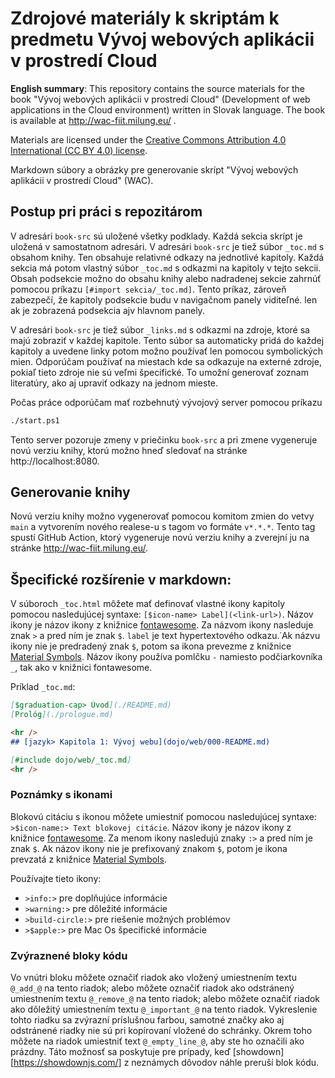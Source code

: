 # Zdrojové materiály k skriptám k predmetu Vývoj webových aplikácii v prostredí Cloud

__English summary__: This repository contains the source materials for the book "Vývoj webových aplikácii v prostredí Cloud" (Development of web applications in the Cloud environment) written in Slovak language. The book is available at http://wac-fiit.milung.eu/ .

Materials are licensed under the [Creative Commons Attribution 4.0 International (CC BY 4.0) license](https://creativecommons.org/licenses/by/4.0/).

Markdown súbory a obrázky pre generovanie skrípt "Vývoj webových aplikácii v prostredí Cloud" (WAC).

## Postup pri práci s repozitárom

V adresári `book-src` sú uložené všetky podklady. Každá sekcia skrípt je uložená v samostatnom adresári. V adresári `book-src` je tiež súbor `_toc.md` s obsahom knihy. Ten obsahuje relativné odkazy na jednotlivé kapitoly. Každá sekcia má potom vlastný súbor `_toc.md` s odkazmi na kapitoly v tejto sekcii. Obsah podsekcie možno do obsahu knihy alebo nadradenej sekcie  zahrnúť pomocou príkazu `[#import sekcia/_toc.md]`. Tento príkaz, zároveň zabezpečí, že kapitoly podsekcie budu v navigačnom panely viditeľné. len ak je zobrazená podsekcia ajv hlavnom panely.

V adresári `book-src` je tiež súbor `_links.md` s odkazmi na zdroje, ktoré sa majú zobraziť v každej kapitole. Tento súbor sa automaticky pridá do každej kapitoly a uvedene linky potom možno používať len pomocou symbolických mien. Odporúčam používať na miestach kde sa odkazuje na externé zdroje, pokiaľ tieto zdroje nie sú veľmi špecifické. To umožní generovať zoznam literatúry, ako aj upraviť odkazy na jednom mieste.

Počas práce odporúčam mať rozbehnutý vývojový server pomocou príkazu 

```bash
./start.ps1
```

Tento server pozoruje zmeny v priečinku `book-src` a pri zmene vygeneruje novú verziu knihy, ktorú možno hneď sledovať na stránke http://localhost:8080. 

## Generovanie knihy

Novú verziu knihy možno vygenerovať pomocou komitom zmien do vetvy `main` a vytvorením nového realese-u s tagom vo formáte `v*.*.*`. Tento tag spustí GitHub Action, ktorý vygeneruje novú verziu knihy a zverejní ju na stránke http://wac-fiit.milung.eu/.

## Špecifické rozšírenie v markdown: 

V súboroch `_toc.html` môžete mať definovať vlastné ikony kapitoly pomocou nasledujúcej syntaxe: `[$icon-name> Label](<link-url>)`. Názov ikony je názov ikony z knižnice [fontawesome](https://fontawesome.com/icons?d=gallery). Za názvom ikony nasleduje znak `>` a pred ním je znak `$`. `label` je text hypertextového odkazu.˙Ak názvu ikony nie je predradený znak `$`, potom sa ikona prevezme z knižnice [Material Symbols](https://fonts.google.com/icons). Názov ikony používa pomlčku `-` namiesto podčiarkovníka `_`, tak ako v knižnici fontawesome.

Príklad `_toc.md`:

```markdown
[$graduation-cap> Úvod](./README.md)
[Prológ](./prologue.md)

<hr />
## [jazyk> Kapitola 1: Vývoj webu](dojo/web/000-README.md)

[#include dojo/web/_toc.md]
<hr />
```

### Poznámky s ikonami

Blokovú citáciu s ikonou môžete umiestniť pomocou nasledujúcej syntaxe: `>$icon-name:> Text blokovej citácie`. Názov ikony je názov ikony z knižnice [fontawesome](https://fontawesome.com/icons?d=gallery). Za menom ikony nasledujú znaky `:>` a pred ním je znak `$`.  Ak názov ikony nie je prefixovaný znakom `$`, potom je ikona prevzatá z knižnice [Material Symbols](https://fonts.google.com/icons).

Používajte tieto ikony: 

- `>info:>` pre doplňujúce informácie 
- `>warning:>` pre dôležité informácie
- `>build-circle:>` pre riešenie možných problémov
- `>$apple:>` pre Mac Os špecifické informácie

### Zvýraznené bloky kódu

 Vo vnútri bloku môžete označiť riadok ako vložený umiestnením textu `@_add_@` na tento riadok; alebo môžete označiť riadok ako odstránený umiestnením textu `@_remove_@` na tento riadok; alebo môžete označiť riadok ako dôležitý umiestnením textu `@_important_@` na tento riadok. Vykreslenie tohto riadku sa zvýrazní príslušnou farbou, samotné značky ako aj odstránené riadky nie sú pri kopírovaní vložené do schránky. Okrem toho môžete na riadok umiestniť text `@_empty_line_@`, aby ste ho označili ako prázdny. Táto možnosť sa poskytuje pre prípady, keď [showdown][https://showdownjs.com/] z neznámych dôvodov náhle preruší blok kódu.

